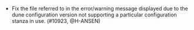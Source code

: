 - Fix the file referred to in the error/warning message displayed due to the
  dune configuration version not supporting a particular configuration
  stanza in use. (#10923, @H-ANSEN)
